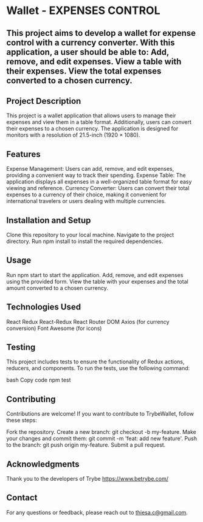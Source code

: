 # Wallet - EXPENSES CONTROL 

This project aims to develop a wallet for expense control with a currency converter. With this application, a user should be able to:
Add, remove, and edit expenses.
View a table with their expenses.
View the total expenses converted to a chosen currency.
---

## Project Description
This project is a wallet application that allows users to manage their expenses and view them in a table format. Additionally, users can convert their expenses to a chosen currency. The application is designed for monitors with a resolution of 21.5-inch (1920 × 1080).


## Features
Expense Management: Users can add, remove, and edit expenses, providing a convenient way to track their spending.
Expense Table: The application displays all expenses in a well-organized table format for easy viewing and reference.
Currency Converter: Users can convert their total expenses to a currency of their choice, making it convenient for international travelers or users dealing with multiple currencies.

## Installation and Setup
Clone this repository to your local machine.
Navigate to the project directory.
Run npm install to install the required dependencies.

## Usage
Run npm start to start the application.
Add, remove, and edit expenses using the provided form.
View the table with your expenses and the total amount converted to a chosen currency.

## Technologies Used
React
Redux
React-Redux
React Router DOM
Axios (for currency conversion)
Font Awesome (for icons)

## Testing
This project includes tests to ensure the functionality of Redux actions, reducers, and components. To run the tests, use the following command:

bash
Copy code
npm test

## Contributing
Contributions are welcome! If you want to contribute to TrybeWallet, follow these steps:

Fork the repository.
Create a new branch: git checkout -b my-feature.
Make your changes and commit them: git commit -m 'feat: add new feature'.
Push to the branch: git push origin my-feature.
Submit a pull request.

## Acknowledgments
Thank you to the developers of Trybe https://www.betrybe.com/

## Contact
For any questions or feedback, please reach out to thiesa.c@gmail.com.
